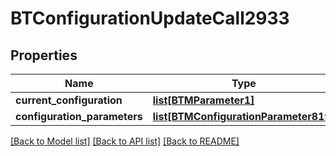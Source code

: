 # BTConfigurationUpdateCall2933

## Properties
Name | Type | Description | Notes
------------ | ------------- | ------------- | -------------
**current_configuration** | [**list[BTMParameter1]**](BTMParameter1.md) |  | [optional] 
**configuration_parameters** | [**list[BTMConfigurationParameter819]**](BTMConfigurationParameter819.md) |  | [optional] 

[[Back to Model list]](../README.md#documentation-for-models) [[Back to API list]](../README.md#documentation-for-api-endpoints) [[Back to README]](../README.md)


